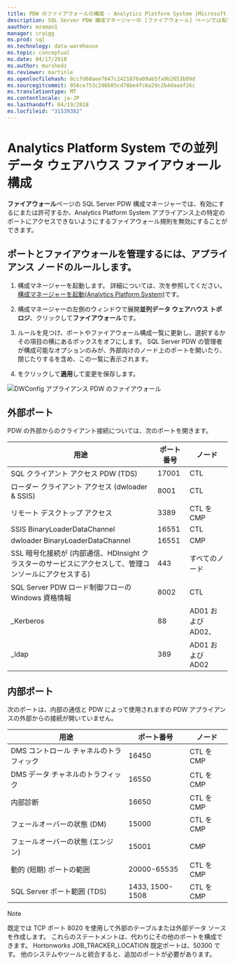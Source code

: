 ```yaml
---
title: PDW のファイアウォールの構成 - Analytics Platform System |Microsoft ドキュメント
description: SQL Server PDW 構成マネージャーの [ファイアウォール] ページでは有効にするにまたは許可するか、Analytics Platform System アプライアンス上の特定のポートにアクセスできないようにするファイアウォール規則を無効にすることができます。
aauthor: mzaman1
manager: craigg
ms.prod: sql
ms.technology: data-warehouse
ms.topic: conceptual
ms.date: 04/17/2018
ms.author: murshedz
ms.reviewer: martinle
ms.openlocfilehash: 8ccfd60aee7647c2421870a09ab5fa9b2653b99d
ms.sourcegitcommit: 056ce753c2d6b85cd78be4fc6a29c2b4daaaf26c
ms.translationtype: MT
ms.contentlocale: ja-JP
ms.lasthandoff: 04/19/2018
ms.locfileid: "31539382"
---
```

# <a name="parallel-data-warehouse-firewall-configuration-in-analytics-platform-system"></a>Analytics Platform System での並列データ ウェアハウス ファイアウォール構成
**ファイアウォール**ページの SQL Server PDW 構成マネージャーでは、有効にするにまたは許可するか、Analytics Platform System アプライアンス上の特定のポートにアクセスできないようにするファイアウォール規則を無効にすることができます。  
  
## <a name="to-manage-ports-and-firewall-rules-for-appliance-nodes"></a>ポートとファイアウォールを管理するには、アプライアンス ノードのルールします。  
  
1.  構成マネージャーを起動します。 詳細については、次を参照してください。[構成マネージャーを起動&#40;Analytics Platform System&#41;](launch-the-configuration-manager.md)です。  
  
2.  構成マネージャーの左側のウィンドウで展開**並列データ ウェアハウス トポロジ**、クリックして**ファイアウォール**です。  
  
3.  ルールを見つけ、ポートやファイアウォール構成一覧に更新し、選択するかその項目の横にあるボックスをオフにします。 SQL Server PDW の管理者が構成可能なオプションのみが、外部向けのノード上のポートを開いたり、閉じたりするを含め、この一覧に表示されます。  
  
4.  をクリックして**適用**して変更を保存します。  
  
![DWConfig アプライアンス PDW のファイアウォール](./media/pdw-firewall-configuration/SQL_Server_PDW_DWConfig_ApplPDWFirewall.png "SQL_Server_PDW_DWConfig_ApplPDWFirewall")  
  
## <a name="external-ports"></a>外部ポート  
PDW の外部からのクライアント接続については、次のポートを開きます。  
  
|用途|ポート番号|ノード|  
|-----------|-----------|---------|  
|SQL クライアント アクセス PDW (TDS)|17001|CTL|  
|ローダー クライアント アクセス (dwloader & SSIS)|8001|CTL|  
|リモート デスクトップ アクセス|3389|CTL を CMP|  
|SSIS BinaryLoaderDataChannel|16551|CTL|  
|dwloader BinaryLoaderDataChannel|16551|CMP|  
|SSL 暗号化接続が (内部通信、HDInsight クラスターのサービスにアクセスして、管理コンソールにアクセスする)|443|すべてのノード|  
|SQL Server PDW ロード制御フローの Windows 資格情報|8002|CTL|  
|_Kerberos|88|AD01 および AD02、|  
|_ldap|389|AD01 および AD02|  
  
## <a name="internal-ports"></a>内部ポート  
次のポートは、内部の通信と PDW によって使用されますの PDW アプライアンスの外部からの接続が開いていません。  
  
|用途|ポート番号|ノード|  
|-----------|-----------|---------|  
|DMS コントロール チャネルのトラフィック|16450|CTL を CMP|  
|DMS データ チャネルのトラフィック|16550|CTL を CMP|  
|内部診断|16650|CTL を CMP|  
|フェールオーバーの状態 (DM)|15000|CTL を CMP|  
|フェールオーバーの状態 (エンジン)|15001|CMP|  
|動的 (短期) ポートの範囲|20000-65535|CTL を CMP|  
|SQL Server ポート範囲 (TDS)|1433, 1500-1508|CTL を CMP|  
  
> [!NOTE]  
> 既定では TCP ポート 8020 を使用して外部のテーブルまたは外部データ ソースを作成します。 これらのステートメントは、代わりにその他のポートを構成できます。 Hortonworks JOB_TRACKER_LOCATION 既定ポートは、50300 です。 他のシステムやツールと統合すると、追加のポートが必要があります。  
  
<!-- MISSING LINKS ## See Also  
[HDInsight Firewall Configuration &#40;Analytics Platform System&#41;](hdinsight-firewall-configuration.md)  -->  
  
